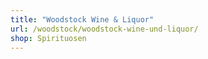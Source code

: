 ```yaml
---
title: "Woodstock Wine & Liquor"
url: /woodstock/woodstock-wine-und-liquor/
shop: Spirituosen
---
```

